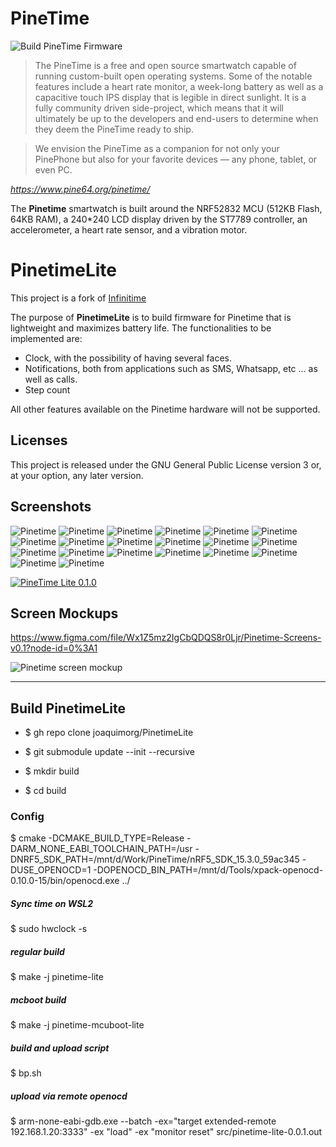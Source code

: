 # PineTime

![Build PineTime Firmware](https://github.com/joaquimorg/Pinetime/workflows/Build%20PineTime%20Firmware/badge.svg)

> The PineTime is a free and open source smartwatch capable of running custom-built open operating systems. Some of the notable features include a heart rate monitor, a week-long battery as well as a capacitive touch IPS display that is legible in direct sunlight. It is a fully community driven side-project, which means that it will ultimately be up to the developers and end-users to determine when they deem the PineTime ready to ship.

> We envision the PineTime as a companion for not only your PinePhone but also for your favorite devices — any phone, tablet, or even PC.

*https://www.pine64.org/pinetime/*

The **Pinetime** smartwatch is built around the NRF52832 MCU (512KB Flash, 64KB RAM), a 240*240 LCD display driven by the ST7789 controller, an accelerometer, a heart rate sensor, and a vibration motor.

# PinetimeLite

This project is a fork of [Infinitime](https://github.com/JF002/InfiniTime)

The purpose of **PinetimeLite** is to build firmware for Pinetime that is lightweight and maximizes battery life.
The functionalities to be implemented are:
- Clock, with the possibility of having several faces.
- Notifications, both from applications such as SMS, Whatsapp, etc ... as well as calls.
- Step count

All other features available on the Pinetime hardware will not be supported.

## Licenses
This project is released under the GNU General Public License version 3 or, at your option, any later version.

## Screenshots

![Pinetime](images/screens/pinetime_3828.jpg "Pinetime")
![Pinetime](images/screens/pinetime_3847.jpg "Pinetime")
![Pinetime](images/screens/pinetime_3857.jpg "Pinetime")
![Pinetime](images/screens/pinetime_3818.jpg "Pinetime")
![Pinetime](images/screens/pinetime_3905.jpg "Pinetime")
![Pinetime](images/screens/pinetime_3915.jpg "Pinetime")
![Pinetime](images/screens/pinetime_3922.jpg "Pinetime")
![Pinetime](images/screens/pinetime_3930.jpg "Pinetime")
![Pinetime](images/screens/pinetime_3939.jpg "Pinetime")
![Pinetime](images/screens/pinetime_3947.jpg "Pinetime")
![Pinetime](images/screens/pinetime_3955.jpg "Pinetime")
![Pinetime](images/screens/pinetime_4004.jpg "Pinetime")
![Pinetime](images/screens/pinetime_2745.jpg "Pinetime")
![Pinetime](images/screens/pinetime_4019.jpg "Pinetime")
![Pinetime](images/screens/pinetime_4028.jpg "Pinetime")
![Pinetime](images/screens/pinetime_4044.jpg "Pinetime")
![Pinetime](images/screens/pinetime_4106.jpg "Pinetime")
![Pinetime](images/screens/pinetime_4113.jpg "Pinetime")
![Pinetime](images/screens/pinetime_5417.jpg "Pinetime")
![Pinetime](images/screens/pinetime_3122.jpg "Pinetime")

[![PineTime Lite 0.1.0](https://res.cloudinary.com/marcomontalbano/image/upload/v1615222388/video_to_markdown/images/youtube--vJQQdbcaj8U-c05b58ac6eb4c4700831b2b3070cd403.jpg)](https://www.youtube.com/watch?v=vJQQdbcaj8U "PineTime Lite 0.1.0")

## Screen Mockups

https://www.figma.com/file/Wx1Z5mz2IgCbQDQS8r0Ljr/Pinetime-Screens-v0.1?node-id=0%3A1

![Pinetime screen mockup](images/PinetimeClockMockup.png "Pinetime")

----
## Build PinetimeLite

- $ gh repo clone joaquimorg/PinetimeLite
- $ git submodule update --init --recursive

- $ mkdir build
- $ cd build

### Config

$ cmake -DCMAKE_BUILD_TYPE=Release -DARM_NONE_EABI_TOOLCHAIN_PATH=/usr -DNRF5_SDK_PATH=/mnt/d/Work/PineTime/nRF5_SDK_15.3.0_59ac345 -DUSE_OPENOCD=1 -DOPENOCD_BIN_PATH=/mnt/d/Tools/xpack-openocd-0.10.0-15/bin/openocd.exe ../

##### Sync time on WSL2
$ sudo hwclock -s

##### regular build
$ make -j pinetime-lite

##### mcboot build
$ make -j pinetime-mcuboot-lite

##### build and upload script
$ bp.sh

##### upload via remote openocd

$ arm-none-eabi-gdb.exe --batch -ex="target extended-remote 192.168.1.20:3333" -ex "load" -ex "monitor reset" src/pinetime-lite-0.0.1.out

